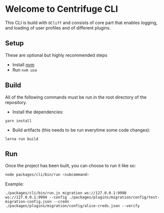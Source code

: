 # Welcome to Centrifuge CLI
This CLI is build with `OCliff` and consists of core part that enables logging, and loading of user profiles
and of different plugins.

## Setup
These are optional but highly recommended steps

* Install [nvm](https://github.com/nvm-sh/nvm)
* Run `nvm use`

## Build
All of the following commands must be run in the root directory of the repository.

* Install the dependencies:

```shell=
yarn install
```

* Build artifacts (this needs to be run everytime some code changes):

```shell=
lerna run build
```

## Run
Once the project has been built, you can choose to run it like so:

```bash
node packages/cli/bin/run <subcommand>
```

Example:
```shell=
./packages/cli/bin/run.js migration ws://127.0.0.1:9998 ws://127.0.0.1:9994 --config ./packages/plugins/migration/config/test-migration-config.json --creds ./packages/plugins/migration/config/alice-creds.json --verify
```
